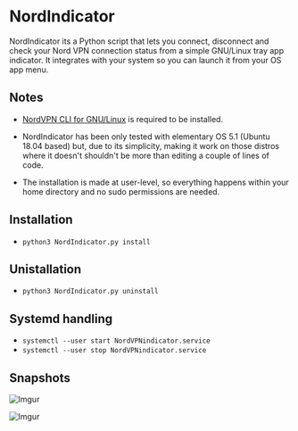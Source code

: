 # NordIndicator

NordIndicator its a Python script that lets you connect, disconnect and check your Nord VPN connection status from a simple GNU/Linux tray app indicator. It integrates with your system so you can launch it from your OS app menu.

## Notes

* [NordVPN CLI for GNU/Linux](https://support.nordvpn.com/es/Preguntas-frecuentes/Tutoriales-de-configuraci%c3%b3n/1636892662/Instalar-y-utilizar-NordVPN-en-Debian-Ubuntu-Raspberry-Pi-Elementary-OS-y-Linux-Mint.htm) is required to be installed.

* NordIndicator has been only tested with elementary OS 5.1 (Ubuntu 18.04 based) but, due to its simplicity, making it work on those distros where it doesn't shouldn't be more than editing a couple of lines of code.

* The installation is made at user-level, so everything happens within your  home directory and no sudo permissions are needed.


## Installation
* ```python3 NordIndicator.py install```

## Unistallation
* ```python3 NordIndicator.py uninstall```

## Systemd handling
* ```systemctl --user start NordVPNindicator.service```
* ```systemctl --user stop NordVPNindicator.service```

## Snapshots
![Imgur](https://i.imgur.com/M4CAejU.png)

![Imgur](https://i.imgur.com/7iXgyY1.png)
